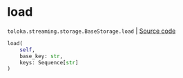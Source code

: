 # load
`toloka.streaming.storage.BaseStorage.load` | [Source code](https://github.com/Toloka/toloka-kit/blob/v1.1.1/src/streaming/storage.py#L34)

```python
load(
    self,
    base_key: str,
    keys: Sequence[str]
)
```

